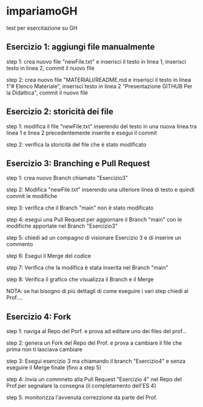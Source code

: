 # impariamoGH
test per esercitazione su GH


## Esercizio 1: aggiungi file manualmente
step 1: crea nuovo file "newFile.txt" e inserisci il testo in linea 1, inserisci testo in linea 2, commit il nuovo file

step 2: crea nuovo file "MATERIALI/README.md e inserisci il testo in linea 1"# Elenco Materiale", inserisci testo in linea 2 "Presentazione GITHUB Per la Didattica", commit il nuovo file

## Esercizio 2: storicità dei file
step 1: modifica il file "newFile.txt" inserendo del testo in una nuova linea tra linea 1 e linea 2 precedentemente inserite e esegui il commit

step 2: verifica la storicità del file che è stato modificato

## Esercizio 3: Branching e Pull Request
step 1: crea nuovo Branch chiamato "Esercizio3"

step 2: Modifica "newFile.txt" inserendo una ulteriore linea di testo e quindi commit le modifiche

step 3: verifica che il Branch "main" non è stato modificato

step 4: esegui una Pull Request per aggiornare il Branch "main" con le modifiche apportate nel Branch "Esercizio3"

step 5: chiedi ad un compagno di visionare Esercizio 3 e di inserire un commento

step 6: Esegui il Merge del codice

step 7: Verifica che la modifica è stata inserita nel Branch "main"

step 8: Verifica il grafico che visualizza il Branch e il Merge

NOTA: se hai bisogno di più dettagli di come eseguire i vari step chiedi al Prof....

## Esercizio 4: Fork

step 1: naviga al Repo del Porf. e prova ad editare uno dei files del prof...

step 2: genera un Fork del Repo del Prof. e prova a cambiare il file che prima non ti lasciava cambiare

step 3: Esegui esercizio 3 ma chiamando il branch "Esercizio4" e senza eseguire il Merge finale (fino a step 5)

step 4: Invia un commneto alla Pull Request "Esercizio 4" nel Repo del Prof.per segnalare la consegna (il completamento dell'ES 4)

step 5: monitorizza l'avvenuta correzzione da parte del Prof.
